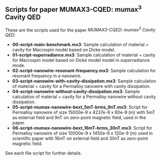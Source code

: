 Scripts for paper MUMAX3-CQED: mumax<sup>3</sup> Cavity QED
-----------------------------------------------------------

These are the scripts used for the paper *MUMAX3-CQED: mumax<sup>3</sup> Cavity QED*:

- **00-script-main-benchmark.mx3**: Sample calculation of material + cavity for Macrospin model based on Dicke model.
- **01-script-superradiance.mx3**: Sample calculation of material + cavity for Macrospin model based on Dicke model model in superradiance mode.
- **02-script-nanowire-resonant-frequency.mx3**: Sample calculation for resonant frequency in a nanowire.
- **03-script-nanowire-with-cavity-dissipation.mx3**: Sample calculation of material + cavity for a Permalloy nanowire with cavity dissipation.
- **04-script-nanowire-without-cavity-dissipation.mx3**: Sample calculation of material + cavity for a Permalloy nanowire without cavity dissipation.
- **05-script-mumax-nanowire-bext_5mT-brms_9nT.mx3**: Script for Permalloy nanowire of size 15000e-9 x 4237e-9 x 60e-9 (m) with 5mT as external field and 9nT on zero-point magnetic field, used in the paper.
- **06-script-mumax-nanowire-bext_16mT-brms_30nT.mx3**: Script for Permalloy nanowire of size 10000e-9 x 1450e-9 x 120e-9 (m) used in scientific paper with 16mT on external field and 30nT as zero-point magnetic field.

See each file script for further details.
